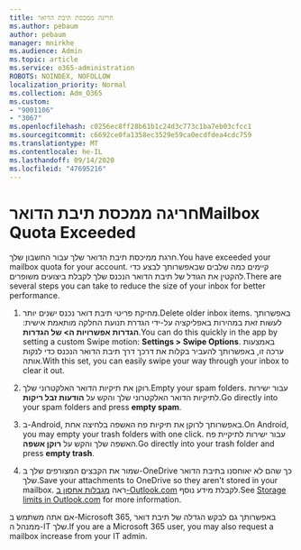 ```yaml
---
title: חריגה ממכסת תיבת הדואר
ms.author: pebaum
author: pebaum
manager: mnirkhe
ms.audience: Admin
ms.topic: article
ms.service: o365-administration
ROBOTS: NOINDEX, NOFOLLOW
localization_priority: Normal
ms.collection: Adm_O365
ms.custom:
- "9001106"
- "3067"
ms.openlocfilehash: c0256ec8ff28b61b1c24d3c773c1ba7eb03cfcc1
ms.sourcegitcommit: c6692ce0fa1358ec3529e59ca0ecdfdea4cdc759
ms.translationtype: MT
ms.contentlocale: he-IL
ms.lasthandoff: 09/14/2020
ms.locfileid: "47695216"
---
```

# <a name="mailbox-quota-exceeded"></a><span data-ttu-id="c10a4-102">חריגה ממכסת תיבת הדואר</span><span class="sxs-lookup"><span data-stu-id="c10a4-102">Mailbox Quota Exceeded</span></span>

<span data-ttu-id="c10a4-103">חרגת ממיכסת תיבת הדואר שלך עבור החשבון שלך.</span><span class="sxs-lookup"><span data-stu-id="c10a4-103">You have exceeded your mailbox quota for your account.</span></span> <span data-ttu-id="c10a4-104">קיימים כמה שלבים שבאפשרותך לבצע כדי להקטין את הגודל של תיבת הדואר הנכנס שלך לקבלת ביצועים משופרים.</span><span class="sxs-lookup"><span data-stu-id="c10a4-104">There are several steps you can take to reduce the size of your inbox for better performance.</span></span>

1. <span data-ttu-id="c10a4-105">מחיקת פריטי תיבת דואר נכנס ישנים יותר.</span><span class="sxs-lookup"><span data-stu-id="c10a4-105">Delete older inbox items.</span></span> <span data-ttu-id="c10a4-106">באפשרותך לעשות זאת במהירות באפליקציה על-ידי הגדרת תנועת החלקה מותאמת אישית: **הגדרות אפשרויות ה> של הגדרות**.</span><span class="sxs-lookup"><span data-stu-id="c10a4-106">You can do this quickly in the app by setting a custom Swipe motion: **Settings > Swipe Options**.</span></span> <span data-ttu-id="c10a4-107">באמצעות ערכה זו, באפשרותך להעביר בקלות את דרכך דרך תיבת הדואר הנכנס כדי לנקות אותה.</span><span class="sxs-lookup"><span data-stu-id="c10a4-107">With this set, you can easily swipe your way through your inbox to clear it out.</span></span>

2. <span data-ttu-id="c10a4-108">רוקן את תיקיות הדואר האלקטרוני שלך.</span><span class="sxs-lookup"><span data-stu-id="c10a4-108">Empty your spam folders.</span></span> <span data-ttu-id="c10a4-109">עבור ישירות לתיקיות הדואר האלקטרוני שלך והקש על **הודעות זבל ריקות**.</span><span class="sxs-lookup"><span data-stu-id="c10a4-109">Go directly into your spam folders and press **empty spam**.</span></span>

3. <span data-ttu-id="c10a4-110">ב-Android, באפשרותך לרוקן את תיקיות פח האשפה בלחיצה אחת.</span><span class="sxs-lookup"><span data-stu-id="c10a4-110">On Android, you may empty your trash folders with one click.</span></span> <span data-ttu-id="c10a4-111">עבור ישירות לתיקיית פח האשפה שלך והקש על **רוקן אשפה**.</span><span class="sxs-lookup"><span data-stu-id="c10a4-111">Go directly into your trash folder and press **empty trash**.</span></span> 

4. <span data-ttu-id="c10a4-112">שמור את הקבצים המצורפים שלך ב-OneDrive כך שהם לא יאוחסנו בתיבת הדואר שלך.</span><span class="sxs-lookup"><span data-stu-id="c10a4-112">Save your attachments to OneDrive so they aren't stored in your mailbox.</span></span> <span data-ttu-id="c10a4-113">ראה [מגבלות אחסון ב-Outlook.com](https://support.office.com/article/storage-limits-in-outlook-com-7ac99134-69e5-4619-ac0b-2d313bba5e9e) לקבלת מידע נוסף.</span><span class="sxs-lookup"><span data-stu-id="c10a4-113">See [Storage limits in Outlook.com](https://support.office.com/article/storage-limits-in-outlook-com-7ac99134-69e5-4619-ac0b-2d313bba5e9e) for more information.</span></span> 

<span data-ttu-id="c10a4-114">אם אתה משתמש ב-Microsoft 365, באפשרותך גם לבקש הגדלה של תיבת דואר ממנהל ה-IT שלך.</span><span class="sxs-lookup"><span data-stu-id="c10a4-114">If you are a Microsoft 365 user, you may also request a mailbox increase from your IT admin.</span></span>